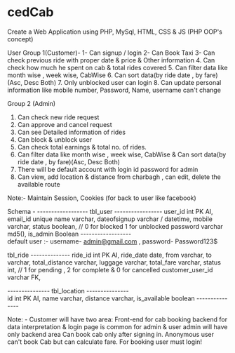 # cedCab
Create a Web Application using PHP, MySql, HTML, CSS &amp; JS (PHP OOP's concept) 

User Group 1(Customer)- 
1- Can signup / login 
2- Can Book Taxi 
3- Can check previous ride with proper date &amp; price &amp; Other information 
4. Can check how much he spent on cab  &amp; total rides covered 
5. Can filter data like month wise , week wise, CabWise 
6. Can sort data(by ride date , by fare)(Asc, Desc Both) 
7. Only unblocked user can login 
8. Can update personal information like mobile number, Password, Name, username can't change 

Group 2 (Admin)   
1. Can check new ride request  
2. Can approve and cancel request 
3. Can see Detailed information of rides 
4. Can block &amp; unblock user 
5. Can check total earnings &amp; total no. of rides. 
6.  Can filter data like month wise , week wise, CabWise &amp; Can sort data(by ride date , by fare)(Asc, Desc Both) 
7. There will be default account with login id password for admin 
8. Can view, add location &amp; distance from charbagh , can edit, delete the available route   

Note:- Maintain Session, Cookies (for back to user like facebook)   

Schema -
------------------ tbl_user ----------------- 
user_id int PK AI,
email_id unique name varchar, 
dateofsignup varchar / datetime, 
mobile varchar, 
status boolean,   // 0 for blocked 1 for unblocked 
password varchar md5(), 
is_admin Boolean ------------------   
default user :-  username- admin@gmail.com , 
password- Password123$    


tbl_ride -------------- 
ride_id int PK AI, 
ride_date date, from varchar, 
to varchar, total_distance varchar,
luggage varchar, total_fare varchar, 
status int,  // 1 for pending , 
2 for complete &amp; 0 for cancelled  customer_user_id varchar FK,

---------------  tbl_location ---------------  
id int PK AI, name varchar, distance varchar, is_available boolean  ---------------  

Note: - Customer will have two area: Front-end for cab booking backend for data interpretation &amp; login page is common for admin &amp; user admin will have only backend area   Can book cab only after signing in. Anonymous user can't book Cab but can calculate fare. For booking user must login!
